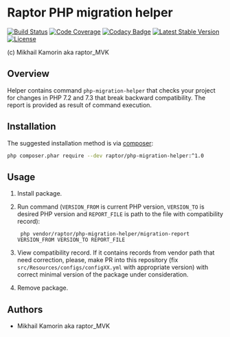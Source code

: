 # Raptor PHP migration helper

[![Build Status](https://travis-ci.org/raptor-mvk/php-migration-helper.svg?branch=master)](https://travis-ci.org/raptor-mvk/php-migration-helper)
[![Code Coverage](https://codecov.io/gh/raptor-mvk/php-migration-helper/branch/master/graph/badge.svg)](https://codecov.io/gh/raptor-mvk/php-migration-helper)
[![Codacy Badge](https://api.codacy.com/project/badge/Grade/989ea4b1eb4a4d7a806b3a2b973dd950)](https://www.codacy.com/app/raptor-mvk/php-migration-helper)
[![Latest Stable Version](https://img.shields.io/github/release/raptor-mvk/php-migration-helper.svg)](https://github.com/raptor-mvk/php-migration-helper/releases/latest)
[![License](https://img.shields.io/github/license/raptor-mvk/php-migration-helper.svg)](https://github.com/raptor-mvk/php-migration-helper)

(c) Mikhail Kamorin aka raptor_MVK

## Overview

Helper contains command `php-migration-helper` that checks your project for changes in PHP 7.2 and
7.3 that break backward compatibility. The report is provided as result of command execution.

## Installation

The suggested installation method is via [composer](https://getcomposer.org/):

```sh
php composer.phar require --dev raptor/php-migration-helper:^1.0
```

## Usage

1. Install package.
2. Run command (`VERSION_FROM` is current PHP version, `VERSION_TO` is desired PHP version and `REPORT_FILE` is path to
the file with compatibility record):

        php vendor/raptor/php-migration-helper/migration-report VERSION_FROM VERSION_TO REPORT_FILE

3. View compatibility record. If it contains records from vendor path that need correction, please, make PR into
this repository (fix `src/Resources/configs/configXX.yml` with appropriate version) with correct minimal version of
the package under consideration.
4. Remove package.

## Authors
- Mikhail Kamorin aka raptor_MVK
